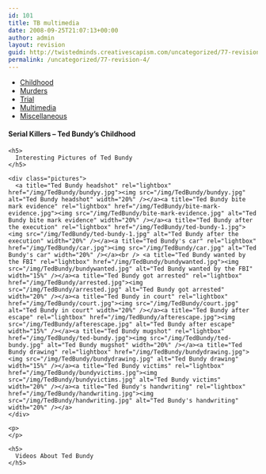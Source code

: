 ```yaml
---
id: 101
title: TB multimedia
date: 2008-09-25T21:07:13+00:00
author: admin
layout: revision
guid: http://twistedminds.creativescapism.com/uncategorized/77-revision-4/
permalink: /uncategorized/77-revision-4/
---
```

<p class="dropcap-first">
  <ul id="navlist">
    <li>
      <a title="Ted Bundy's Childhood" href="/serial-killers/">Childhood</a>
    </li>
    <li>
      <a title="how it all began - his victims and the way he killed them" href="/serial-killers/TB-murders/">Murders</a>
    </li>
    <li>
      <a title="After he got caught - trial" href="/serial-killers/TB-trial/">Trial</a>
    </li>
    <li id="active">
      <a id="current" title="Ted Bundy pictures, audio and video recordings" href="/serial-killers/TB-multimedia/">Multimedia</a>
    </li>
    <li>
      <a title="An Interesting Interview" href="/serial-killers/TB-miscellaneous/">Miscellaneous</a>
    </li>
  </ul>
  
  <div class="body">
    <h4>
      Serial Killers &#8211; Ted Bundy&#8217;s Childhood
    </h4>
    
    <h5>
      Interesting Pictures of Ted Bundy
    </h5>
    
    <div class="pictures">
      <a title="Ted Bundy headshot" rel="lightbox" href="/img/TedBundy/bundyy.jpg"><img src="/img/TedBundy/bundyy.jpg" alt="Ted Bundy headshot" width="20%" /></a><a title="Ted Bundy bite mark evidence" rel="lightbox" href="/img/TedBundy/bite-mark-evidence.jpg"><img src="/img/TedBundy/bite-mark-evidence.jpg" alt="Ted Bundy bite mark evidence" width="20%" /></a><a title="Ted Bundy after the execution" rel="lightbox" href="/img/TedBundy/ted-bundy-1.jpg"><img src="/img/TedBundy/ted-bundy-1.jpg" alt="Ted Bundy after the execution" width="20%" /></a><a title="Ted Bundy's car" rel="lightbox" href="/img/TedBundy/car.jpg"><img src="/img/TedBundy/car.jpg" alt="Ted Bundy's car" width="20%" /></a><br /> <a title="Ted Bundy wanted by the FBI" rel="lightbox" href="/img/TedBundy/bundywanted.jpg"><img src="/img/TedBundy/bundywanted.jpg" alt="Ted Bundy wanted by the FBI" width="15%" /></a><a title="Ted Bundy got arrested" rel="lightbox" href="/img/TedBundy/arrested.jpg"><img src="/img/TedBundy/arrested.jpg" alt="Ted Bundy got arrested" width="20%" /></a><a title="Ted Bundy in court" rel="lightbox" href="/img/TedBundy/court.jpg"><img src="/img/TedBundy/court.jpg" alt="Ted Bundy in court" width="20%" /></a><a title="Ted Bundy after escape" rel="lightbox" href="/img/TedBundy/afterescape.jpg"><img src="/img/TedBundy/afterescape.jpg" alt="Ted Bundy after escape" width="15%" /></a><a title="Ted Bundy mugshot" rel="lightbox" href="/img/TedBundy/ted-bundy.jpg"><img src="/img/TedBundy/ted-bundy.jpg" alt="Ted Bundy mugshot" width="20%" /></a><a title="Ted Bundy drawing" rel="lightbox" href="/img/TedBundy/bundydrawing.jpg"><img src="/img/TedBundy/bundydrawing.jpg" alt="Ted Bundy drawing" width="15%" /></a><a title="Ted Bundy victims" rel="lightbox" href="/img/TedBundy/bundyvictims.jpg"><img src="/img/TedBundy/bundyvictims.jpg" alt="Ted Bundy victims" width="20%" /></a><a title="Ted Bundy's handwriting" rel="lightbox" href="/img/TedBundy/handwriting.jpg"><img src="/img/TedBundy/handwriting.jpg" alt="Ted Bundy's handwriting" width="20%" /></a>
    </div>
    
    <p>
    </p>
    
    <h5>
      Videos About Ted Bundy
    </h5>